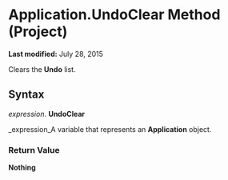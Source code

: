 
# Application.UndoClear Method (Project)

 **Last modified:** July 28, 2015

Clears the  **Undo** list.

## Syntax

 _expression_. **UndoClear**

 _expression_A variable that represents an  **Application** object.


### Return Value

 **Nothing**

